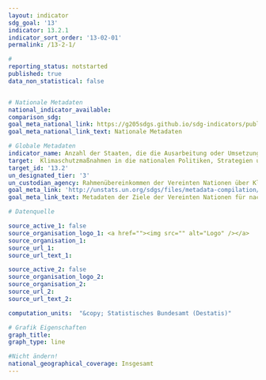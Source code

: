 ```yaml
---
layout: indicator
sdg_goal: '13'
indicator: 13.2.1
indicator_sort_order: '13-02-01'
permalink: /13-2-1/

#
reporting_status: notstarted
published: true
data_non_statistical: false


# Nationale Metadaten
national_indicator_available:
comparison_sdg:
goal_meta_national_link: https://g205sdgs.github.io/sdg-indicators/public/MetaDe/13.2.1.pdf
goal_meta_national_link_text: Nationale Metadaten

# Globale Metadaten
indicator_name: Anzahl der Staaten, die die Ausarbeitung oder Umsetzung einer/s integrierten Politik/Strategie/Plans verkündet haben, welche/r ihre Fähigkeit zur Anpassung an die negativen Auswirkungen des Klimawandels erhöht und die Widerstandsfähigkeit gegenüber Klimaänderungen als auch eine rückläufige Entwicklung der Treibhausgasemissionen fördert ohne die Nahrungsmittelproduktion zu gefährden (einschließlich eines nationalen Anpassungsplans, national festgelegten Beitrags, nationaler Kommunikation, zweijährlichen Aktualisierungsberichts oder anderer)
target:  Klimaschutzmaßnahmen in die nationalen Politiken, Strategien und Planungen einbeziehen
target_id: '13.2'
un_designated_tier: '3'
un_custodian_agency: Rahmenübereinkommen der Vereinten Nationen über Klimaänderungen (UNFCCC)
goal_meta_link: 'http://unstats.un.org/sdgs/files/metadata-compilation/Metadata-Goal-13.pdf'
goal_meta_link_text: Metadaten der Ziele der Vereinten Nationen für nachhaltige Entwicklung

# Datenquelle

source_active_1: false
source_organisation_logo_1: <a href=""><img src="" alt="Logo" /></a>
source_organisation_1:
source_url_1:
source_url_text_1:

source_active_2: false
source_organisation_logo_2:
source_organisation_2:
source_url_2:
source_url_text_2:

computation_units:  "&copy; Statistisches Bundesamt (Destatis)"

# Grafik Eigenschaften
graph_title:
graph_type: line

#Nicht ändern!
national_geographical_coverage: Insgesamt
---
```


